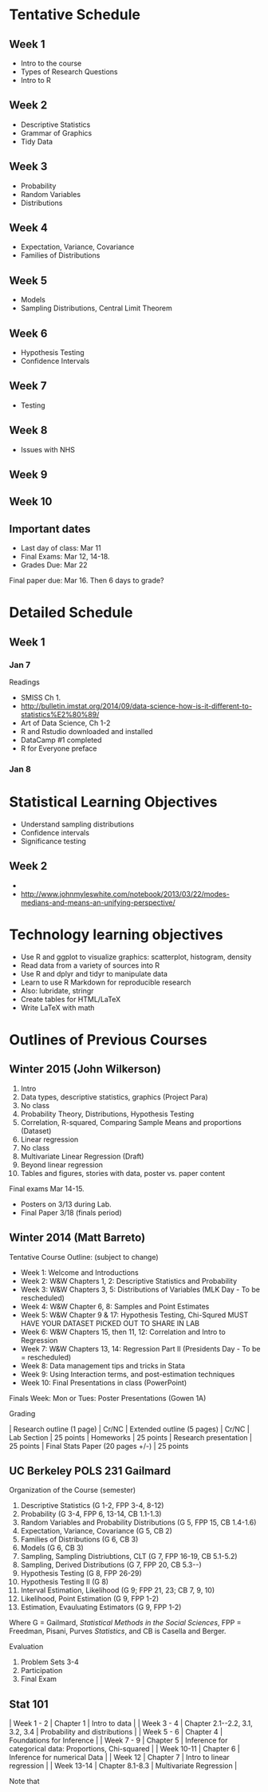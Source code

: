 # Tentative Schedule

## Week 1

- Intro to the course
- Types of Research Questions
- Intro to R

## Week 2

- Descriptive Statistics
- Grammar of Graphics
- Tidy Data

## Week 3

- Probability
- Random Variables
- Distributions

## Week 4

- Expectation, Variance, Covariance
- Families of Distributions

## Week 5

- Models
- Sampling Distributions, Central Limit Theorem

## Week 6

- Hypothesis Testing
- Confidence Intervals

## Week 7

- Testing 

## Week 8

- Issues with NHS

## Week 9

## Week 10

## Important dates

- Last day of class: Mar 11
- Final Exams: Mar 12, 14-18.
- Grades Due: Mar 22

Final paper due: Mar 16. Then 6 days to grade? 

# Detailed Schedule

## Week 1

### Jan 7

Readings

- SMISS Ch 1. 
- http://bulletin.imstat.org/2014/09/data-science-how-is-it-different-to-statistics%E2%80%89/
- Art of Data Science, Ch 1-2
- R and Rstudio downloaded and installed
- DataCamp #1 completed
- R for Everyone preface

### Jan 8

# Statistical Learning Objectives

- Understand sampling distributions
- Confidence intervals
- Significance testing


## Week 2

- 
- http://www.johnmyleswhite.com/notebook/2013/03/22/modes-medians-and-means-an-unifying-perspective/

# Technology learning objectives

- Use R and ggplot to visualize graphics: scatterplot, histogram, density
- Read data from a variety of sources into R
- Use R and dplyr and tidyr to manipulate data
- Learn to use R Markdown for reproducible research
- Also: lubridate, stringr
- Create tables for HTML/LaTeX
- Write LaTeX with math

# Outlines of Previous Courses

## Winter 2015 (John Wilkerson)

1. Intro
2. Data types, descriptive statistics, graphics (Project Para)
3. No class
4. Probability Theory, Distributions, Hypothesis Testing
5. Correlation, R-squared, Comparing Sample Means and proportions (Dataset)
6. Linear regression 
7. No class
8. Multivariate Linear Regression (Draft)
9. Beyond linear regression
10. Tables and figures, stories with data, poster vs. paper content 

Final exams Mar 14-15. 

- Posters on 3/13 during Lab.
- Final Paper 3/18 (finals period)


## Winter 2014 (Matt Barreto)

Tentative Course Outline: (subject to change)

- Week 1:	Welcome and Introductions
- Week 2:	W&W Chapters 1, 2:  Descriptive Statistics and Probability
- Week 3: W&W Chapters 3, 5:  Distributions of Variables (MLK Day - To be rescheduled)
- Week 4: W&W Chapter 6, 8:  Samples and Point Estimates
- Week 5:	W&W Chapter 9 & 17:  Hypothesis Testing, Chi-Squred MUST HAVE YOUR DATASET PICKED OUT TO SHARE IN LAB
- Week 6: W&W Chapters 15, then 11, 12:  Correlation and Intro to Regression
- Week 7: W&W Chapters 13, 14:  Regression Part II (Presidents Day - To be = rescheduled)
- Week 8: Data management tips and tricks in Stata
- Week 9: Using Interaction terms, and post-estimation techniques
- Week 10: Final Presentations in class (PowerPoint)

Finals Week: Mon or Tues: Poster Presentations (Gowen 1A)

Grading

| Research outline (1 page)	| Cr/NC
| Extended outline (5 pages) | Cr/NC
| Lab Section  | 25 points
| Homeworks	| 25 points
| Research presentation	| 25 points
| Final Stats Paper (20 pages +/-)	| 25 points

## UC Berkeley POLS 231 Gailmard

Organization of the Course (semester)

1. Descriptive Statistics (G 1-2, FPP 3-4, 8-12)
2. Probability (G 3-4, FPP 6, 13-14, CB 1.1-1.3)
3. Random Variables and Probability Distributions (G 5, FPP 15, CB 1.4-1.6)
4. Expectation, Variance, Covariance (G 5, CB 2)
5. Families of Distributions (G 6, CB 3)
6. Models (G 6, CB 3)
7. Sampling, Sampling Distriubtions, CLT (G 7, FPP 16-19, CB 5.1-5.2)
8. Sampling, Derived Distributions (G 7, FPP 20, CB 5.3--)
9. Hypothesis Testing (G 8, FPP 26-29)
10. Hypothesis Testing II (G 8)
11. Interval Estimation, Likelihood (G 9; FPP 21, 23; CB 7, 9, 10)
12. Likelihood, Point Estimation (G 9, FPP 1-2)
13. Estimation, Evauluating Estimators (G 9, FPP 1-2)

Where G = Gailmard, *Statistical Methods in the Social Sciences*, FPP = Freedman, Pisani, Purves *Statistics*,
and CB is Casella and Berger.

Evaluation

1. Problem Sets 3-4
2. Participation
3. Final Exam

## Stat 101


| Week 1 - 2 | Chapter 1 | Intro to data |
| Week 3 - 4 | Chapter 2.1--2.2, 3.1, 3.2, 3.4 | Probability and distributions |
| Week 5 - 6 | Chapter 4  | Foundations for Inference |
| Week 7 - 9 | Chapter 5 | Inference for categorical data: Proportions, Chi-squared |
| Week 10-11 | Chapter 6 | Inference for numerical Data |
| Week 12 | Chapter 7 | Intro to linear regression |
| Week 13-14 | Chapter 8.1-8.3 | Multivariate Regression |

Note that 


